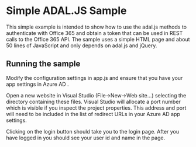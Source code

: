 ﻿Simple ADAL.JS Sample
=====================

This simple example is intended to show how to use the adal.js methods to authenticate with Office 365 and obtain a token that can be used in REST calls to the Office 365 API.
The sample uses a simple HTML page and about 50 lines of JavaScript and only depends on adal.js and jQuery.

## Running the sample

Modify the configuration settings in app.js and ensure that you have your app settings in Azure AD .

Open a new website in Visual Studio (File->New->Web site...) selecting the directory containing these files. Visual Studio will allocate a 
port number which is visible if you inspect the project properties. This address and port will need to be included in the list of redirect URLs 
in your Azure AD app settings.

Clicking on the login button should take you to the login page. After you have logged in you should see your user id and name in the page.
 